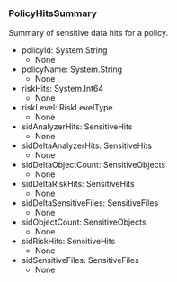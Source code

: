 ### PolicyHitsSummary
Summary of sensitive data hits for a policy.

- policyId: System.String
  - None
- policyName: System.String
  - None
- riskHits: System.Int64
  - None
- riskLevel: RiskLevelType
  - None
- sidAnalyzerHits: SensitiveHits
  - None
- sidDeltaAnalyzerHits: SensitiveHits
  - None
- sidDeltaObjectCount: SensitiveObjects
  - None
- sidDeltaRiskHits: SensitiveHits
  - None
- sidDeltaSensitiveFiles: SensitiveFiles
  - None
- sidObjectCount: SensitiveObjects
  - None
- sidRiskHits: SensitiveHits
  - None
- sidSensitiveFiles: SensitiveFiles
  - None
